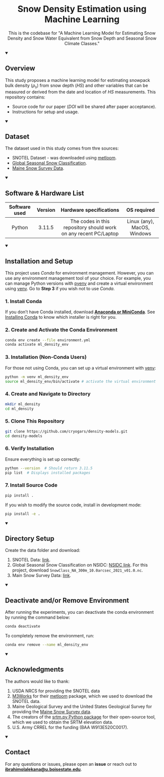 

<h1 align="center">
Snow Density Estimation using Machine Learning</h1>
<p align="center">This is the codebase for "A Machine Learning Model for Estimating Snow Density and Snow Water Equivalent from Snow Depth and Seasonal Snow Climate Classes."
</p>

<details open> 
  <summary><h2>Overview</summary>

This study proposes a machine learning model for estimating snowpack bulk density ($\rho_s$) from snow depth ($HS$) and other variables that can be measured or derived from the date and location of $HS$ measurements. This repository contains:

<ul>

<li>Source code for our paper (<em>DOI</em> will be shared after paper acceptance).</li>

<li>Instructions for setup and usage.</li>

</ul>
</details>

<details open> 
  <summary><h2>Dataset</summary>

The dataset used in this study comes from thre sources:

- SNOTEL Dataset - was downloaded using [metloom](https://metloom.readthedocs.io/en/latest/usage.html#snotel).
- [Global Seasonal Snow Classification](https://nsidc.org/data/nsidc-0768/versions/1).
- [Maine Snow Survey Data](https://mgs-maine.opendata.arcgis.com/datasets/maine-snow-survey-data/explore).
</details>

<details open> 
  <summary><h2>Software & Hardware List</summary>

| Software used | Version  | Hardware specifications  | OS required |
|:---:  |:---:  |:---:  |:---:  |
| Python | 3.11.5 | The codes in this repository should work on any recent PC/Laptop | Linux (any), MacOS, Windows|
</details>


<details open> 
  <summary><h2>Installation and Setup</summary>

This project uses *Conda* for environment management. However, you can use any environment management tool of your choice. For example, you can manage Python versions with [pyenv](https://github.com/pyenv/pyenv) and create a virtual environment using [venv](https://docs.python.org/3/library/venv.html). Go to **Step 3** if you wish not to use *Conda*.

### 1. Install Conda

If you don’t have Conda installed, download **[Anaconda or MiniConda](https://www.anaconda.com/download/success)**. See [Installing Conda](https://docs.conda.io/projects/conda/en/latest/user-guide/install/index.html) to know which installer is right for you.

### 2. Create and Activate the Conda Environment

```bash
conda env create --file environment.yml
conda activate ml_density_env 
```

### 3. Installation (Non-Conda Users)

For those not using Conda, you can set up a virtual environment with [venv](https://docs.python.org/3/library/venv.html):

```bash
python -m venv ml_density_env
source ml_density_env/bin/activate # activate the virtual environment
```

### 4. Create and Navigate to Directory

```bash
mkdir ml_density
cd ml_density
```

### 5. Clone This Repository

```bash
git clone https://github.com/cryogars/density-models.git
cd density-models
```

### 6. Verify Installation

Ensure everything is set up correctly:
```bash
python --version  # Should return 3.11.5
pip list  # Displays installed packages
```

### 7. Install Source Code

```bash
pip install .
```

If you wish to modify the source code, install in development mode:

```bash
pip install -e .
```
</details>

<details open> 
  <summary><h2>Directory Setup</summary>

Create the data folder and download:

1. SNOTEL Data: [link](https://drive.google.com/file/d/1tcMnNPq_SYLGoLEY-FeBJVaJf1qqtntZ/view?usp=sharing). 
2. Global Seasonal Snow Classification on NSIDC: [NSIDC link](https://nsidc.org/data/nsidc-0768/versions/1). For this project, download `SnowClass_NA_300m_10.0arcsec_2021_v01.0.nc`.
3. Main Snow Survey Data: [link](https://mgs-maine.opendata.arcgis.com/datasets/maine-snow-survey-data/explore).

</details>

<details open> 
  <summary><h2>Deactivate and/or Remove Environment</summary>

After running the experiments, you can deactivate the conda environment by running the command below:

```bash
conda deactivate
```

To completely remove the environment, run:
```bash
conda env remove --name ml_density_env
```
</details>

<details open> 
  <summary><h2>Acknowledgments</summary>

The authors would like to thank:

1. USDA NRCS for providing the SNOTEL data
2. [M3Works](https://m3works.io/) for their [metloom](https://metloom.readthedocs.io/en/latest/usage.html#snotel) package, which we used to download the SNOTEL data.
3. Maine Geological Survey and the United States Geological Survey for providing the [Maine Snow Survey data](https://mgs-maine.opendata.arcgis.com/datasets/maine-snow-survey-data/explore).
4. The creators of the [srtm.py Python package](https://github.com/tkrajina/srtm.py?tab=readme-ov-file) for their open-source tool, which we used to obtain the SRTM elevation data.
5. U.S. Army CRREL for the funding (BAA W913E520C0017).

</details>

<details open> 
  <summary><h2>Contact</summary>

For any questions or issues, please open an **issue** or reach out to **ibrahimolalekana@u.boisestate.edu**.

</details>